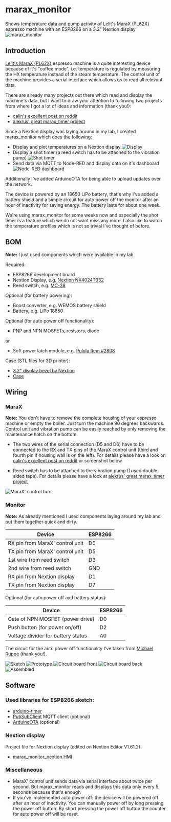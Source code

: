 # marax_monitor
Shows temperature data and pump activity of Lelit's MaraX (PL62X) espresso machine with an ESP8266 on a 3.2" Nextion display
![marax_monitor](/misc/View_left.jpg)

## Introduction
[Lelit's MaraX (PL62X)](https://marax.lelit.com/) espresso machine is a quite interesting device because of it's "coffee mode", i.e. 
temperature is regulated by measuring the HX temperature instead of the steam temperature. The control unit of the machine provides 
a serial interface which allows us to read all relevant data.

There are already many projects out there which read and display the machine's data, but I want to draw your attention to following 
two projects from where I got a lot of ideas and information (thank you!):

* [calin's excellent post on reddit](https://www.reddit.com/r/espresso/comments/hft5zv/data_visualisation_lelit_marax_mod/)
* [alexrus' great marax_timer project](https://github.com/alexrus/marax_timer)

Since a Nextion display was laying around in my lab, I created marax_monitor which does the following:

* Display and plot temperatures on a Nextion display
![Display](/misc/Display_explained.png)
* Display a shot timer (a reed switch has to be attached to the vibration pump)
![Shot timer](/misc/Display_shot_timer.jpg)
* Send data via MQTT to Node-RED and display data on it's dashboard 
![Node-RED dashboard](/misc/Node-RED_Dashboard.png)

Additionally I've added ArduinoOTA for being able to upload updates over the network.

The device is powered by an 18650 LiPo battery, that's why I've added a battery shield and a simple circuit for auto power off the monitor
after an hour of inactivity for saving energy. The battery lasts for about one week.

We're using marax_monitor for some weeks now and especially the shot timer is a feature which we do not want miss any more. I also like
to watch the temperature profiles which is not so trivial I've thought of before. 

## BOM

**Note:** I just used components which were available in my lab.

Required:
* ESP8266 development board
* Nextion Display, e.g. [Nextion NX4024T032](https://www.itead.cc/nextion-nx4024t032.html)
* Reed switch, e.g. [MC-38](https://www.aliexpress.com/item/32255861885.html)

Optional (for battery powering):
* Boost converter, e.g. WEMOS battery shield
* Battery, e.g. LiPo 18650

Optional (for auto power off functionality):
* PNP and NPN MOSFETs, resistors, diode

or 

* Soft power latch module, e.g. [Polulu Item #2808](https://www.pololu.com/product/2808)

Case (STL files for 3D printer):
* [3.2" display bezel by Nextion](https://nextion.tech/nextion-editor/#_section4)
* [Case](/hardware/marax_monitor_case.stl)

## Wiring

### MaraX

**Note:** You don't have to remove the complete housing of your espresso machine or empty the boiler. Just turn the machine 90 degrees backwards. 
Control unit and vibration pump can be easily reached by only removing the maintenance hatch on the bottom. 

* The two wires of the serial connection (D5 and D6) have to be connected to the RX and TX pins of the MaraX control unit (third and 
fourth pin if housing wall is on the left). For details please have a look on 
[calin's excellent post on reddit](https://www.reddit.com/r/espresso/comments/hft5zv/data_visualisation_lelit_marax_mod/) or screenshot below

* Reed switch has to be attached to the vibration pump (I used double sided tape). For details please have a look at 
[alexrus' great marax_timer project](https://github.com/alexrus/marax_timer)

![MaraX' control box](/hardware/marax_control_box.png)


### Monitor

**Note:** As already mentioned I used components laying around my lab and put them together quick and dirty. 

Device         			        | ESP8266 
--------------------------------| --------
RX pin from MaraX' control unit | D6
TX pin from MaraX' control unit | D5
1st wire from reed switch       | D3
2nd wire from reed switch       | GND
RX pin from Nextion display     | D1
TX pin from Nextion display     | D7

Optional (for auto power off and battery status):

Device         			          | ESP8266 
----------------------------------| --------
Gate of NPN MOSFET (power drive)  | D0
Push button (for power on/off)    | D2
Voltage divider for battery status| A0

The circuit for the auto power off functionality I've taken from [Michael Ruppe](https://github.com/michaelruppe/ArduinoSoftTouchPower) 
(thank you!). 

![Sketch](/hardware/marax_monitor_circuit_board_sketch.png)
![Prototype](/hardware/marax_monitor_circuit_prototype.jpg)
![Circuit board front](/hardware/marax_monitor_circuit_board_front.jpg)
![Circuit board back](/hardware/marax_monitor_circuit_board_back.jpg)
![Assembled](/hardware/marax_monitor_open.jpg)

## Software

### Used libraries for ESP8266 sketch:
* [arduino-timer](https://github.com/contrem/arduino-timer)
* [PubSubClient](https://pubsubclient.knolleary.net/) MQTT client (optional)
* [ArduinoOTA](https://github.com/jandrassy/ArduinoOTA) (optional)

### Nextion display
Project file for Nextion display (edited on Nextion Editor V1.61.2):
* [marax_monitor_nextion.HMI](/hardware/marax_monitor_nextion.HMI)

### Miscellaneous
* MaraX' control unit sends data via serial interface about twice per second. But marax_monitor reads and displays this data only every 5 seconds 
because that's enough 
* If you've implemented auto power off: the device will be powered off after an hour of inactivity. You can manually power off by long 
pressing the power off button. By short pressing the power off button the counter for auto power off will be reset.



